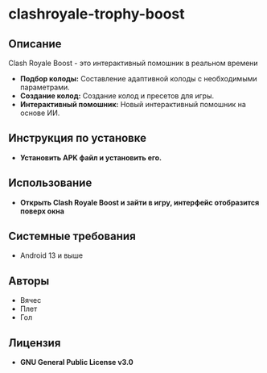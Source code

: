 ﻿# clashroyale-trophy-boost


## Описание

Clash Royale Boost - это интерактивный помошник в реальном времени

*   **Подбор колоды:** Составление адаптивной колоды с необходимыми параметрами.
*   **Создание колод:** Создание колод и пресетов для игры.
*   **Интерактивный помошник:** Новый интерактивный помошник на основе ИИ.

## Инструкция по установке

*   **Установить APK файл и установить его.**

## Использование

*   **Открыть Clash Royale Boost и зайти в игру, интерфейс отобразится поверх окна**

## Системные требования

*   Android 13 и выше

## Авторы

*  Вячес
*  Плет
*  Гол

## Лицензия

*  **GNU General Public License v3.0**

